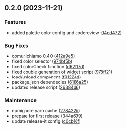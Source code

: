 

## 0.2.0 (2023-11-21)


### Features

* added palette color config and codereview ([04cd472](https://github.com/redturtle/volto-comuni-chiamo/commit/04cd4724095d4214cce4f9c5a5ebe04fc9c83aa0))


### Bug Fixes

* comunichiamo 0.4.0 ([412a9e5](https://github.com/redturtle/volto-comuni-chiamo/commit/412a9e5b2de1f5ba025eab98e996c31b679e8702))
* fixed color selector ([974bf5b](https://github.com/redturtle/volto-comuni-chiamo/commit/974bf5ba1df980bcfad4336b3097cc4a1639c783))
* fixed colorCheck function ([d62f17d](https://github.com/redturtle/volto-comuni-chiamo/commit/d62f17d460ac546f17fc70118a806d357c9041d0))
* fixed double generation of widget script ([978ff21](https://github.com/redturtle/volto-comuni-chiamo/commit/978ff211ab57a57f6ab201dbfd8966c9a548005a))
* load/unload component ([f01224d](https://github.com/redturtle/volto-comuni-chiamo/commit/f01224d82549d9540aafba4cf6d0cc00b55b0ab1))
* package.json dependecies ([6186a25](https://github.com/redturtle/volto-comuni-chiamo/commit/6186a250d57a8773734f337d7a58e5c639a24e68))
* updated release script ([26384d6](https://github.com/redturtle/volto-comuni-chiamo/commit/26384d6e5f738c78b796e65170051f4a4caf734d))


### Maintenance

* npmignore yarn cache ([278422b](https://github.com/redturtle/volto-comuni-chiamo/commit/278422b0a8230bc0a5e8ee3c5b562d07eff05800))
* prepare for first release ([344a699](https://github.com/redturtle/volto-comuni-chiamo/commit/344a6990d4c7f171df1447c9af595d15ee7b2593))
* update release-it config ([c0cb16f](https://github.com/redturtle/volto-comuni-chiamo/commit/c0cb16f233705341be048432493820748b94521f))